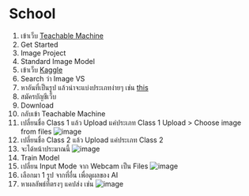 # School
1. เข้าเว็บ [Teachable Machine](https://teachablemachine.withgoogle.com/)
2. Get Started
3. Image Project
4. Standard Image Model
5. เข้าเว็บ [Kaggle](https://www.kaggle.com/datasets)
6. Search ว่า Image VS
7. หาอันที่เป็นรูป แล้วน่าจะแบ่งประเภทง่ายๆ เช่น [this](https://www.kaggle.com/aksha05/flower-image-dataset)
8. สมัครบัญชีเว็บ
9. Download
10. กลับเข้า Teachable Machine
11. เปลี่ยนชื่อ Class 1 แล้ว Upload แค่ประเภท Class 1 Upload > Choose image from files ![image](https://user-images.githubusercontent.com/57552210/125149683-9522d800-e164-11eb-903d-bb86f30f8e6f.png) 
12. เปลี่ยนชื่อ Class 2 แล้ว Upload แค่ประเภท Class 2
13. จะได้หน้าประมาณนี้ ![image](https://user-images.githubusercontent.com/57552210/125149564-e383a700-e163-11eb-99af-41602e71e741.png)
14. Train Model
15. เปลี่ยน Input Mode จาก Webcam เป็น Files ![image](https://user-images.githubusercontent.com/57552210/125149760-05315e00-e165-11eb-95e3-74aba922a4ce.png)
16. เลือกมา 1 รูป จากที่อื่น เพื่อดูผลของ AI
17. หาผลลัพธ์ที่ตรงๆ แคปส่ง เช่น ![image](https://user-images.githubusercontent.com/57552210/125149812-69ecb880-e165-11eb-9fa9-35243eb3e75b.png)

